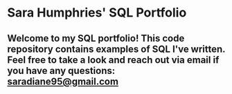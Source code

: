 # Sara Humphries' SQL Portfolio

## Welcome to my SQL portfolio! This code repository contains examples of SQL I've written. Feel free to take a look and reach out via email if you have any questions: saradiane95@gmail.com
